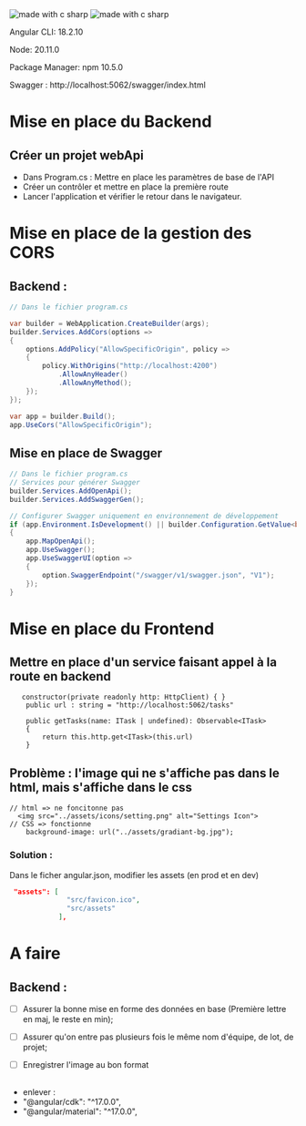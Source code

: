 <img src="https://img.shields.io/badge/made%20with- C Sharp-blue.svg" alt="made with c sharp">
<img src="https://img.shields.io/badge/made%20with- Angular-red.svg" alt="made with c sharp">

Angular CLI: 18.2.10

Node: 20.11.0

Package Manager: npm 10.5.0

Swagger : http://localhost:5062/swagger/index.html

# Mise en place du Backend

## Créer un projet webApi

- Dans Program.cs : Mettre en place les paramètres de base de l'API
- Créer un contrôler et mettre en place la première route
- Lancer l'application et vérifier le retour dans le navigateur.

# Mise en place de la gestion des CORS

## Backend :

```c#
// Dans le fichier program.cs

var builder = WebApplication.CreateBuilder(args);
builder.Services.AddCors(options =>
{
    options.AddPolicy("AllowSpecificOrigin", policy =>
    {
        policy.WithOrigins("http://localhost:4200")
            .AllowAnyHeader()
            .AllowAnyMethod();
    });
});

var app = builder.Build();
app.UseCors("AllowSpecificOrigin");
```

## Mise en place de Swagger 

```c#
// Dans le fichier program.cs
// Services pour générer Swagger
builder.Services.AddOpenApi();
builder.Services.AddSwaggerGen();

// Configurer Swagger uniquement en environnement de développement
if (app.Environment.IsDevelopment() || builder.Configuration.GetValue<bool>("EnableSwagger"))
{
    app.MapOpenApi();
    app.UseSwagger();
    app.UseSwaggerUI(option =>
    {
        option.SwaggerEndpoint("/swagger/v1/swagger.json", "V1");
    });
}
```

# Mise en place du Frontend

## Mettre en place d'un service faisant appel à la route en backend
```JS
   constructor(private readonly http: HttpClient) { }
    public url : string = "http://localhost:5062/tasks"

    public getTasks(name: ITask | undefined): Observable<ITask>
    {
        return this.http.get<ITask>(this.url)
    }
```

## Problème : l'image qui ne s'affiche pas dans le html, mais s'affiche dans le css
```
// html => ne foncitonne pas
  <img src="../assets/icons/setting.png" alt="Settings Icon">
// CSS => fonctionne
    background-image: url("../assets/gradiant-bg.jpg");
 ```
### Solution : 
Dans le ficher angular.json, modifier les assets (en prod et en dev)
```json
 "assets": [
              "src/favicon.ico",
              "src/assets"
            ],
```

# A faire

## Backend : 
- [ ] Assurer la bonne mise en forme des données en base (Première lettre en maj, le reste en min);
- [ ] Assurer qu'on entre pas plusieurs fois le même nom d'équipe, de lot, de projet;
- [ ] Enregistrer l'image au bon format


##
- enlever : 
-  "@angular/cdk": "^17.0.0",
-  "@angular/material": "^17.0.0",

